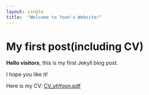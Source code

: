 ```yaml
---
layout: single
title:  "Welcome to Yoon's Website!"
---
```


# My first post(including CV)

**Hello visitors**, this is my first Jekyll blog post.

I hope you like it! 

Here is my CV: [CV_yhYoon.pdf](https://github.com/gsyho95/gsyho95.github.io/files/8189896/CV_yhYoon.pdf)


